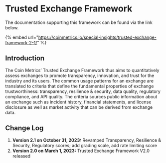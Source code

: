 # Trusted Exchange Framework

The documentation supporting this framework can be found via the link below.

{% embed url="https://coinmetrics.io/special-insights/trusted-exchange-framework-2-1/" %}

## Introduction

The Coin Metrics’ Trusted Exchange Framework thus aims to quantitatively assess exchanges to promote transparency, innovation, and trust for the industry and its users. The common usage patterns for an exchange  are translated to criteria that  define the fundamental properties of exchange trustworthiness: transparency, resilience & security, data quality, regulatory compliance, and API quality. The criteria sources public information about an exchange such as incident history, financial statements, and license disclosure as well as market activity that can be derived from exchange data.

## Change Log

1. **Version 2.1 on October 31, 2023:** Revamped Transparency, Resilience & Security, Regulatory scores; add grading scale, add rate limiting score
2. **Version 2.0 on March 1, 2023:** Trusted Exchange Framework V2.0 released
